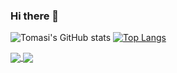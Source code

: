 ### Hi there 👋

<!--
**remotomasi/remotomasi** is a ✨ _special_ ✨ repository because its `README.md` (this file) appears on your GitHub profile.

Here are some ideas to get you started:

- 🔭 I’m currently working on ...
- 🌱 I’m currently learning ...
- 👯 I’m looking to collaborate on ...
- 🤔 I’m looking for help with ...
- 💬 Ask me about ...
- 📫 How to reach me: ...
- 😄 Pronouns: ...
- ⚡ Fun fact: ...
-->



![Tomasi's GitHub stats](https://github-readme-stats.vercel.app/api?username=remotomasi&show_icons=true&theme=blueberry)
[![Top Langs](https://github-readme-stats.vercel.app/api/top-langs/?username=remotomasi&layout=compact)](https://github.com/remotomasi/github-readme-stats)

<a href="https://github-readme-stats.vercel.app/api?username=remotomasi&show_icons=true&theme=blueberry">
  <img align="center" src="https://github-readme-stats.vercel.app/api?username=remotomasi&show_icons=true&theme=blueberry" />
</a>
<a href="https://github.com/anuraghazra/convoychat">
  <img align="center" src="https://github-readme-stats.vercel.app/api/pin/?username=anuraghazra&repo=convoychat" />
</a>







